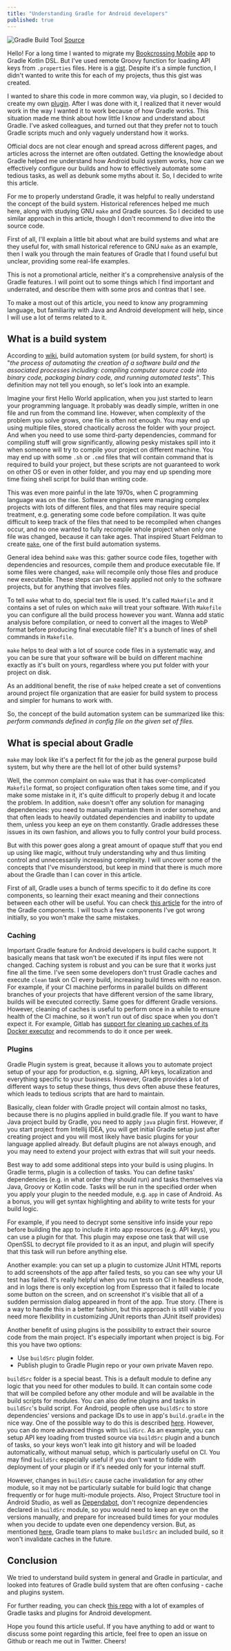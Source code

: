 ```yaml
---
title: "Understanding Gradle for Android developers"
published: true
---
```


![Gradle Build Tool](https://gradle.org/images/homepage/gradle-org-hero.png)
[Source](https://gradle.org)

Hello! For a long time I wanted to migrate my [Bookcrossing Mobile](https://github.com/fobo66/BookcrossingMobile) app to Gradle Kotlin DSL. But I've used remote Groovy function for loading API keys from `.properties` files. Here is a [gist](https://gist.github.com/fobo66/17d5116b5c7bccf5f28036f401f3c09d). Despite it's a simple function, I didn't wanted to write this for each of my projects, thus this gist was created.

I wanted to share this code in more common way, via plugin, so I decided to create my own [plugin](https://github.com/fobo66/propertiesLoader). After I was done with it, I realized that it never would work in the way I wanted it to work because of how Gradle works. This situation made me think about how little I know and understand about Gradle. I've asked colleagues, and turned out that they prefer not to touch Gradle scripts much and only vaguely understand how it works.

Official docs are not clear enough and spread across different pages, and articles across the internet are often outdated. Getting the knowledge about Gradle helped me understand how Android build system works, how can we effectively configure our builds and how to effectively automate some tedious tasks, as well as debunk some myths about it. So, I decided to write this article.

For me to properly understand Gradle, it was helpful to really understand the concept of the build system. Historical references helped me much here, along with studying GNU `make` and Gradle sources. So I decided to use similar approach in this article, though I don't recommend to dive into the source code.

First of all, I'll explain a little bit about what are build systems and what are they useful for, with small historical reference to GNU `make` as an example, then I walk you through the main features of Gradle that I found useful but unclear, providing some real-life examples.

This is not a promotional article, neither it's a comprehensive analysis of the Gradle features. I will point out to some things which I find important and underrated, and describe them with some pros and contras that I see.

To make a most out of this article, you need to know any programming language, but familiarity with Java and Android development will help, since I will use a lot of terms related to it.

## What is a build system

According to [wiki](https://en.wikipedia.org/wiki/Build_automation), build automation system (or build system, for short) is "_the process of automating the creation of a software build and the associated processes including: compiling computer source code into binary code, packaging binary code, and running automated tests_". This definition may not tell you enough, so let's look into an example.

Imagine your first Hello World application, when you just started to learn your programming language. It probably was deadly simple, written in one file and run from the command line. However, when complexity of the problem you solve grows, one file is often not enough. You may end up using multiple files, stored chaotically across the folder with your project. And when you need to use some third-party dependencies, command for compiling stuff will grow significantly, allowing pesky mistakes spill into it when someone will try to compile your project on different machine. You may end up with some `.sh` or `.cmd` files that will contain command that is required to build your project, but these scripts are not guaranteed to work on other OS or even in other folder, and you may end up spending more time fixing shell script for build than writing code.

This was even more painful in the late 1970s, when C programming language was on the rise. Software engineers were managing complex projects with lots of different files, and that files may require special treatment, e.g. generating some code before compilation. It was quite difficult to keep track of the files that need to be recompiled when changes occur, and  no one wanted to fully recompile whole project when only one file was changed, because it can take ages. That inspired Stuart Feldman to create [`make`](https://citeseerx.ist.psu.edu/viewdoc/summary?doi=10.1.1.39.7058), one of the first build automation systems.

General idea behind `make` was this: gather source code files, together with dependencies and resources, compile them and produce executable file. If some files were changed, `make` will recompile only those files and produce new executable. These steps can be easily applied not only to the software projects, but for anything that involves files.

To tell `make` what to do, special text file is used. It's called `Makefile` and it contains a set of rules on which `make` will treat your software. With `Makefile` you can configure all the build process however you want. Wanna add static analysis before compilation, or need to convert all the images to WebP format before producing final executable file? It's a bunch of lines of shell commands in `Makefile`.

`make` helps to deal with a lot of source code files in a systematic way, and you can be sure that your software will be build on different machine exactly as it's built on yours, regardless where you put folder with your project on disk.

As an additional benefit, the rise of `make` helped create a set of conventions around project file organization that are easier for build system to process and simpler for humans to work with.

So, the concept of the build automation system can be summarized like this: _perform commands defined in config file on the given set of files._

## What is special about Gradle

`make` may look like it's a perfect fit for the job as the general purpose build system, but why there are the hell lot of other build systems?

Well, the common complaint on `make` was that it has over-complicated `Makefile` format, so project configuration often takes some time, and if you make some mistake in it, it's quite difficult to properly debug it and locate the problem. In addition, `make` doesn't offer any solution for managing dependencies: you need to manually maintain them in order somehow, and that often leads to heavily outdated dependencies and inability to update them, unless you keep an eye on them constantly. Gradle addresses these issues in its own fashion, and allows you to fully control your build process.

But with this power goes along a great amount of opaque stuff that you end up using like magic, without truly understanding why and thus limiting control and unnecessarily increasing complexity. I will uncover some of the concepts that I've misunderstood, but keep in mind that there is much more about the Gradle than I can cover in this article.

First of all, Gradle uses a bunch of terms specific to it do define its core components, so learning their exact meaning and their connections between each other will be useful. You can check [this article](https://docs.gradle.org/current/userguide/what_is_gradle.html) for the intro of the Gradle components. I will touch a few components I've got wrong initially, so you won't make the same mistakes.

### Caching

Important Gradle feature for Android developers is build cache support. It basically means that task won't be executed if its input files were not changed. Caching system is robust and you can be sure that it works just fine all the time. I've seen some developers don't trust Gradle caches and execute `clean` task on CI every build, increasing build times with no reason. For example, if your CI machine performs in parallel builds on different branches of your projects that have different version of the same library, builds will be executed correctly. Same goes for different Gradle versions. However, cleaning of caches is useful to perform once in a while to ensure health of the CI machine, so it won't run out of disc space when you don't expect it. For example, Gitlab has [support for cleaning up caches of its Docker executor](https://docs.gitlab.com/runner/executors/docker.html#clearing-docker-cache) and recommends to do it once per week.

### Plugins

Gradle Plugin system is great, because it allows you to automate project setup of your app for production, e.g. signing, API keys, localization and everything specific to your business. However, Gradle provides a lot of different ways to setup these things, thus devs often abuse these features, which leads to tedious scripts that are hard to maintain.

Basically, clean folder with Gradle project will contain almost no tasks, because there is no plugins applied in build.gradle file. If you want to have Java project build by Gradle, you need to apply `java` plugin first. However, if you start project from Intellij IDEA, you will get initial Gradle setup just after creating project and you will most likely have basic plugins for your language applied already. But default plugins are not always enough, and you may need to extend your project with extras that will suit your needs.

Best way to add some additional steps into your build is using plugins. In Gradle terms, plugin is a collection of tasks. You can define tasks' dependencies (e.g. in what order they should run) and tasks themselves via Java, Groovy or Kotlin code. Tasks will be run in the specified order when you apply your plugin to the needed module, e.g. `app` in case of Android. As a bonus, you will get syntax highlighting and ability to write tests for your build logic.

For example, if you need to decrypt some sensitive info inside your repo before building the app to include it into app resources (e.g. API keys), you can use a plugin for that. This plugin may expose one task that will use OpenSSL to decrypt file provided to it as an input, and plugin will specify that this task will run before anything else.

Another example: you can set up a plugin to customize JUnit HTML reports to add screenshots of the app after failed tests, so you can see why your UI test has failed. It's really helpful when you run tests on CI in headless mode, and in logs there is only exception log from Espresso that it failed to locate some button on the screen, and on screenshot it's visible that all of a sudden permission dialog appeared in front of the app. True story. (There is a way to handle this in a better fashion, but this approach is still viable if you need more flexibility in customizing JUnit reports than JUnit itself provides)

Another benefit of using plugins is the possibility to extract their source code from the main project. It's especially important when project is big. For this you have two options:

* Use `buildSrc` plugin folder.
* Publish plugin to Gradle Plugin repo or your own private Maven repo.

`buildSrc` folder is a special beast. This is a default module to define any logic that you need for other modules to build. It can contain some code that will be compiled before any other module and will be available in the build scripts for modules. You can also define plugins and tasks in `buildSrc`'s build script. For Android, people often use `buildSrc` to store dependencies' versions and package IDs to use in app's `build.gradle` in the nice way. One of the possible way to do this is described [here](https://proandroiddev.com/gradle-dependency-management-with-kotlin-94eed4df9a28). However, you can do more advanced things with `buildSrc`. As an example, you can setup API key loading from trusted source via `buildSrc` plugin and a bunch of tasks, so your keys won't leak into git history and will be loaded automatically, without manual setup, which is particularly useful on CI. You may find `buildSrc` especially useful if you don't want to fiddle with deployment of your plugin or if it's needed only for your internal stuff.

However, changes in `buildSrc` cause cache invalidation for any other module, so it may not be particularly suitable for build logic that change frequently or for huge multi-module projects. Also, Project Structure tool in Android Studio, as well as [Dependabot](https://help.github.com/en/github/administering-a-repository/keeping-your-dependencies-updated-automatically), don't recognize dependencies declared in `buildSrc` module, so you would need to keep an eye on the versions manually, and prepare for increased build times for your modules when you decide to update even one dependency version. But, as mentioned [here](https://docs.gradle.org/current/userguide/composite_builds.html#current_limitations_and_future_work), Gradle team plans to make `buildSrc` an included build, so it won't invalidate caches in the future.

## Conclusion

We tried to understand build system in general and Gradle in particular, and looked into features of Gradle build system that are often confusing - cache and plugins system.

For further reading, you can check [this repo](https://github.com/android/gradle-recipes/) with a lot of examples of Gradle tasks and plugins for Android development.

Hope you found this article useful. If you have anything to add or want to discuss some point regarding this article, feel free to open an issue on Github or reach me out in Twitter. Cheers!
